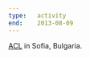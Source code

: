 ```yaml
---
type:   activity
end:    2013-08-09
---
```


[ACL][acl] in Sofia, Bulgaria.

[acl]: http://acl2013.org/
